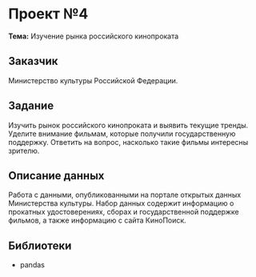 # Проект №4
**Тема:** Изучение рынка российского кинопроката

## Заказчик

Министерство культуры Российской Федерации.

## Задание 

Изучить рынок российского кинопроката и выявить текущие тренды. Уделите внимание фильмам, которые получили государственную поддержку. Ответить на вопрос, насколько такие фильмы интересны зрителю.

## Описание данных

Работа с данными, опубликованными на портале открытых данных Министерства культуры. Набор данных содержит информацию о прокатных удостоверениях, сборах и государственной поддержке фильмов, а также информацию с сайта КиноПоиск.

## Библиотеки

- pandas

